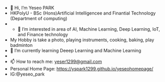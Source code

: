 - 👋 Hi, I’m Yeseo PARK
- HKPolyU - BSc (Hons)Artificial Intelligencee and Finantial Technology (Department of computing)
- - 👀 I’m interested in area of AI, Machine Learning, Deep Learning, IoT, and Finance technology
- My Hobby is take a photo, playing instruments, cooking, baking, play badminton
- 🌱 I’m currently learning Deeep Learning and Machine Learning
- 
- 📫 How to reach me: yeser1299@gmail.com
- Personal Home Page: https://yspark1299.github.io/yeseohomepage/
- IG:@yeseo_park

<!---
yspark1299/yspark1299 is a ✨ special ✨ repository because its `README.md` (this file) appears on your GitHub profile.
You can click the Preview link to take a look at your changes.
--->
